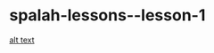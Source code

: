 # spalah-lessons--lesson-1
[alt text](https://github.com/adam-p/markdown-here/raw/master/src/common/images/icon48.png "Logo Title Text 1")
